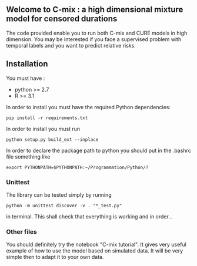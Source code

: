 ## Welcome to C-mix : a high dimensional mixture model for censored durations

The code provided enable you to run both C-mix and CURE models in high dimension.
You may be interested if you face a supervised problem with temporal labels and you want to predict relative risks.

## Installation 

You must have :

- python >= 2.7
- R >= 3.1

In order to install you must have the required Python dependencies:

    pip install -r requirements.txt

In order to install you must run

    python setup.py build_ext --inplace

In order to declare the package path to python you should put in the .bashrc file something like

    export PYTHONPATH=$PYTHONPATH:~/Programmation/Python/?

### Unittest

The library can be tested simply by running

    python -m unittest discover -v . "*_test.py"

in terminal. This shall check that everything is working and in order...

### Other files

You should definitely try the notebook "C-mix tutorial". 
It gives very useful example of how to use the model based on simulated data.
It will be very simple then to adapt it to your own data.
